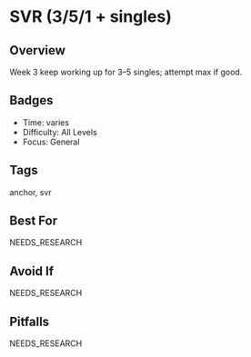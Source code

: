 # SVR (3/5/1 + singles)

## Overview
Week 3 keep working up for 3–5 singles; attempt max if good.

## Badges
- Time: varies
- Difficulty: All Levels
- Focus: General

## Tags
anchor, svr

## Best For
NEEDS_RESEARCH

## Avoid If
NEEDS_RESEARCH

## Pitfalls
NEEDS_RESEARCH
